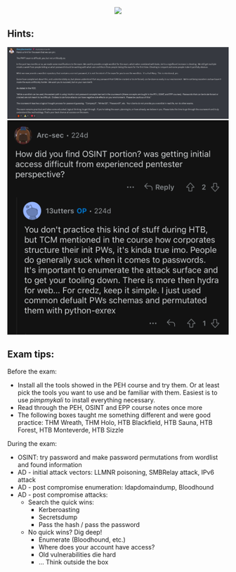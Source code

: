 
<p align="center">
  <img src="https://certifications.tcm-sec.com/wp-content/uploads/2021/09/pnpt-new.png" />
</p>

## Hints:
![](images/IMG_0576.jpg)
![](images/IMG_0597.png)
## Exam tips:

Before the exam:

- Install all the tools showed in the PEH course and try them. Or at least pick the tools you want to use and be familiar with them. Easiest is to use *pimpmykali* to install everything necessary.
- Read through the PEH, OSINT and EPP course notes once more
- The following boxes taught me something different and were good practice: THM Wreath, THM Holo, HTB Blackfield, HTB Sauna, HTB Forest, HTB Monteverde, HTB Sizzle

During the exam:

- OSINT: try password and make password permutations from wordlist and found information
- AD - initial attack vectors: LLMNR poisoning, SMBRelay attack, IPv6 attack
- AD - post compromise enumeration: ldapdomaindump, Bloodhound
- AD - post compromise attacks:
  - Search the quick wins:
    - Kerberoasting
    - Secretsdump
    - Pass the hash / pass the password
  - No quick wins? Dig deep!
    - Enumerate (Bloodhound, etc.)
    - Where does your account have access?
    - Old vulnerabilities die hard 
    - ... Think outside the box 